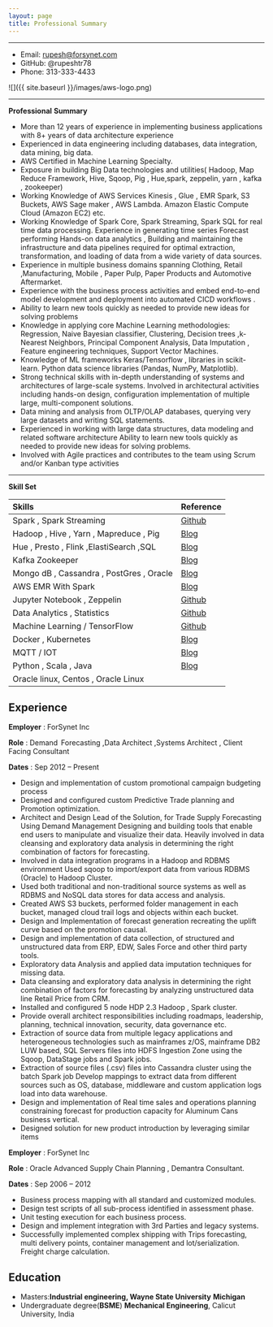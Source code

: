 ```yaml
---
layout: page
title: Professional Summary
---
```


-------------------     ----------------------------
- Email:                                     rupesh@forsynet.com
- GitHub:                                  @rupeshtr78
- Phone:                                   313-333-4433

![]({{ site.baseurl }}/images/aws-logo.png)

-------------------     ----------------------------

**Professional** **Summary** 

- More than 12 years of experience in implementing business applications with 8+ years of data architecture experience
- Experienced in data engineering including databases, data integration, data mining, big data.
- AWS Certified in Machine Learning Specialty. 
- Exposure in building Big Data technologies and utilities( Hadoop, Map Reduce Framework, Hive, Sqoop, Pig , Hue,spark, zeppelin, yarn , kafka , zookeeper)
- Working Knowledge of AWS Services Kinesis , Glue , EMR Spark, S3 Buckets, AWS Sage maker , AWS Lambda. Amazon Elastic Compute Cloud (Amazon EC2) etc.
- Working Knowledge of Spark Core, Spark Streaming, Spark SQL for real time data processing. 
  Experience in generating time series Forecast performing Hands-on data analytics , Building and maintaining the infrastructure and data pipelines required for  optimal extraction, transformation, and loading of data from a wide  variety of data sources.
- Experience in multiple business domains spanning Clothing, Retail ,Manufacturing, Mobile , Paper Pulp, Paper Products and Automotive Aftermarket.
- Experience with the business process activities and embed end-to-end model development and deployment into automated CICD workflows .
- Ability to learn new tools quickly as needed to provide new ideas for solving problems
- Knowledge in applying core Machine Learning methodologies: Regression, Naive Bayesian classifier, Clustering, Decision trees ,k-Nearest Neighbors, Principal Component Analysis, Data Imputation , Feature engineering techniques, Support Vector Machines.
- Knowledge of ML frameworks Keras/Tensorflow , libraries in scikit-learn. Python data science libraries (Pandas, NumPy, Matplotlib).
- Strong technical skills with in-depth understanding of systems and architectures of large-scale systems. Involved in architectural activities including hands-on design, configuration implementation of multiple large, multi-component solutions.
- Data mining and analysis from OLTP/OLAP databases, querying very large datasets and writing SQL statements.
- Experienced in working with large data structures, data modeling and related software architecture 
  Ability to learn new tools quickly as needed to provide new ideas for solving problems.
- Involved with Agile practices and contributes to the team using Scrum and/or Kanban type activities 

------

**Skill Set**

| Skills                                   | Reference                                                |
| :--------------------------------------- | -------------------------------------------------------- |
| Spark , Spark Streaming                  | [Github](https://github.com/rupeshtr78/spark-streaming)  |
| Hadoop , Hive , Yarn , Mapreduce , Pig   | [Blog](https://rupeshtr78.github.io/blog/)               |
| Hue , Presto , Flink ,ElastiSearch ,SQL  | [Blog](https://rupeshtr78.github.io/blog/)               |
| Kafka Zookeeper                          | [Blog](https://rupeshtr78.github.io/blog/)               |
| Mongo dB , Cassandra , PostGres , Oracle | [Blog](https://rupeshtr78.github.io/blog/)               |
| AWS EMR With Spark                       | [Blog](https://rupeshtr78.github.io/blog/)               |
| Jupyter Notebook , Zeppelin              | [Github](https://github.com/rupeshtr78/machine_learning) |
| Data Analytics , Statistics              | [Github](https://github.com/rupeshtr78/machine_learning) |
| Machine Learning / TensorFlow            | [Github](https://github.com/rupeshtr78/machine_learning) |
| Docker , Kubernetes                      | [Blog](https://rupeshtr78.github.io/blog/)               |
| MQTT / IOT                               | [Blog](https://rupeshtr78.github.io/blog/)               |
| Python , Scala , Java                    | [Blog](https://rupeshtr78.github.io/blog/)               |
| Oracle linux, Centos , Oracle Linux      |                                                          |



Experience
----------

**Employer** : ForSynet Inc

**Role** : Demand  Forecasting ,Data Architect  ,Systems Architect ,  Client Facing Consultant 

**Dates** : Sep 2012 – Present 

- Design and implementation of custom promotional campaign budgeting process
- Designed and configured custom Predictive Trade planning and Promotion optimization. 
- Architect and Design Lead of the Solution, for Trade Supply Forecasting Using Demand Management 
  Designing and building tools that enable end users to manipulate and visualize their data.
  Heavily involved in data cleansing and exploratory data analysis in determining the right combination of factors for forecasting.
- Involved in data integration programs in a Hadoop and RDBMS environment Used sqoop to import/export data from various RDBMS (Oracle) to Hadoop Cluster.
- Used both traditional and non-traditional source systems as well as RDBMS and NoSQL data stores for data access and analysis.
- Created AWS S3 buckets, performed folder management in each bucket, managed cloud trail logs and objects within each bucket.
- Design and Implementation of forecast generation recreating the uplift curve based on the promotion causal.
- Design and implementation of data collection, of structured and unstructured data from ERP, EDW, Sales Force and other third party tools.
- Exploratory data Analysis and applied data imputation techniques for missing data.
- Data cleansing and exploratory data analysis in determining the right combination of factors for forecasting by analyzing unstructured data line Retail Price from CRM.
- Installed and configured 5 node HDP 2.3 Hadoop , Spark cluster.
- Provide overall architect responsibilities including roadmaps, leadership, planning, technical innovation, security, data governance etc.
- Extraction of source data from multiple legacy applications and heterogeneous technologies such as mainframes z/OS, mainframe DB2 LUW based, SQL Servers files into HDFS Ingestion Zone using the Sqoop, DataStage jobs and Spark jobs.
- Extraction of source files (.csv) files into Cassandra cluster using the batch Spark job 
  Develop mappings to extract data from different sources such as OS, database, middleware and custom application logs load into data warehouse.
- Design and implementation of Real time sales and operations planning constraining forecast for production capacity for Aluminum Cans business vertical. 
- Designed solution for new product introduction by leveraging similar items 

**Employer** : ForSynet Inc

**Role** : Oracle Advanced Supply Chain Planning , Demantra Consultant.

**Dates** : Sep 2006 – 2012

- Business process mapping with all standard and customized modules. 
- Design test scripts of all sub-process identified in assessment phase. 
- Unit testing execution for each business process. 
- Design and implement integration with 3rd Parties and legacy systems. 
- Successfully implemented complex shipping with Trips forecasting, multi delivery points, container management and lot/serialization. Freight charge calculation. 



Education
---------

- Masters:**Industrial engineering, Wayne State University** **Michigan** 
- Undergraduate degree(**BSME**) **Mechanical Engineering**, Calicut University, India 